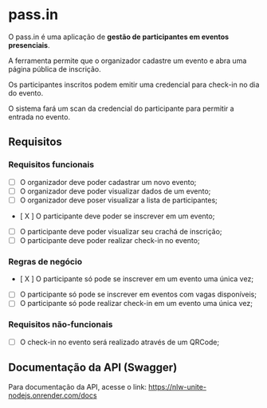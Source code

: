 # pass.in

O pass.in é uma aplicação de **gestão de participantes em eventos presenciais**. 

A ferramenta permite que o organizador cadastre um evento e abra uma página pública de inscrição.

Os participantes inscritos podem emitir uma credencial para check-in no dia do evento.

O sistema fará um scan da credencial do participante para permitir a entrada no evento.

## Requisitos

### Requisitos funcionais

- [  ] O organizador deve poder cadastrar um novo evento;
- [  ] O organizador deve poder visualizar dados de um evento;
- [  ] O organizador deve poser visualizar a lista de participantes; 
- [ X ] O participante deve poder se inscrever em um evento;
- [  ] O participante deve poder visualizar seu crachá de inscrição;
- [  ] O participante deve poder realizar check-in no evento;

### Regras de negócio

- [ X ] O participante só pode se inscrever em um evento uma única vez;
- [  ] O participante só pode se inscrever em eventos com vagas disponíveis;
- [  ] O participante só pode realizar check-in em um evento uma única vez;

### Requisitos não-funcionais

- [  ] O check-in no evento será realizado através de um QRCode;

## Documentação da API (Swagger)

Para documentação da API, acesse o link: https://nlw-unite-nodejs.onrender.com/docs
